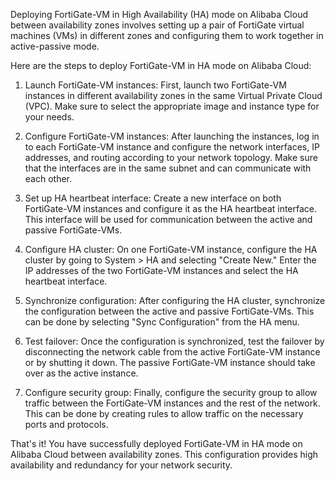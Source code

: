
Deploying FortiGate-VM in High Availability (HA) mode on Alibaba Cloud between availability zones involves setting up a pair of FortiGate virtual machines (VMs) in different zones and configuring them to work together in active-passive mode.

Here are the steps to deploy FortiGate-VM in HA mode on Alibaba Cloud:

1.  Launch FortiGate-VM instances: First, launch two FortiGate-VM instances in different availability zones in the same Virtual Private Cloud (VPC). Make sure to select the appropriate image and instance type for your needs.
    
2.  Configure FortiGate-VM instances: After launching the instances, log in to each FortiGate-VM instance and configure the network interfaces, IP addresses, and routing according to your network topology. Make sure that the interfaces are in the same subnet and can communicate with each other.
    
3.  Set up HA heartbeat interface: Create a new interface on both FortiGate-VM instances and configure it as the HA heartbeat interface. This interface will be used for communication between the active and passive FortiGate-VMs.
    
4.  Configure HA cluster: On one FortiGate-VM instance, configure the HA cluster by going to System > HA and selecting "Create New." Enter the IP addresses of the two FortiGate-VM instances and select the HA heartbeat interface.
    
5.  Synchronize configuration: After configuring the HA cluster, synchronize the configuration between the active and passive FortiGate-VMs. This can be done by selecting "Sync Configuration" from the HA menu.
    
6.  Test failover: Once the configuration is synchronized, test the failover by disconnecting the network cable from the active FortiGate-VM instance or by shutting it down. The passive FortiGate-VM instance should take over as the active instance.
    
7.  Configure security group: Finally, configure the security group to allow traffic between the FortiGate-VM instances and the rest of the network. This can be done by creating rules to allow traffic on the necessary ports and protocols.
    

That's it! You have successfully deployed FortiGate-VM in HA mode on Alibaba Cloud between availability zones. This configuration provides high availability and redundancy for your network security.
